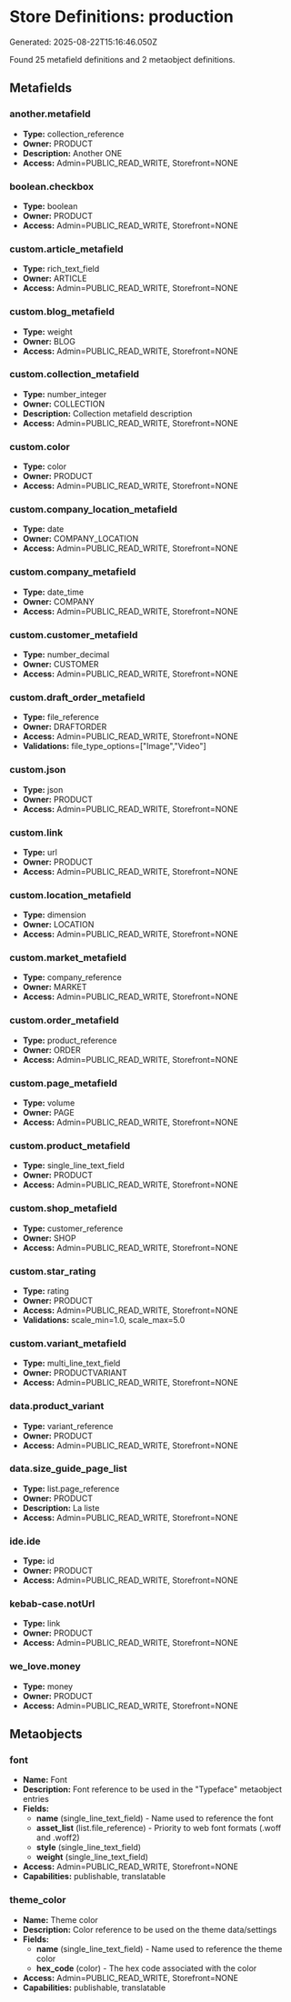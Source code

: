 # Store Definitions: production

Generated: 2025-08-22T15:16:46.050Z

Found 25 metafield definitions and 2 metaobject definitions.

## Metafields

### another.metafield

- **Type:** collection_reference
- **Owner:** PRODUCT
- **Description:** Another ONE
- **Access:** Admin=PUBLIC_READ_WRITE, Storefront=NONE

### boolean.checkbox

- **Type:** boolean
- **Owner:** PRODUCT
- **Access:** Admin=PUBLIC_READ_WRITE, Storefront=NONE

### custom.article_metafield

- **Type:** rich_text_field
- **Owner:** ARTICLE
- **Access:** Admin=PUBLIC_READ_WRITE, Storefront=NONE

### custom.blog_metafield

- **Type:** weight
- **Owner:** BLOG
- **Access:** Admin=PUBLIC_READ_WRITE, Storefront=NONE

### custom.collection_metafield

- **Type:** number_integer
- **Owner:** COLLECTION
- **Description:** Collection metafield description
- **Access:** Admin=PUBLIC_READ_WRITE, Storefront=NONE

### custom.color

- **Type:** color
- **Owner:** PRODUCT
- **Access:** Admin=PUBLIC_READ_WRITE, Storefront=NONE

### custom.company_location_metafield

- **Type:** date
- **Owner:** COMPANY_LOCATION
- **Access:** Admin=PUBLIC_READ_WRITE, Storefront=NONE

### custom.company_metafield

- **Type:** date_time
- **Owner:** COMPANY
- **Access:** Admin=PUBLIC_READ_WRITE, Storefront=NONE

### custom.customer_metafield

- **Type:** number_decimal
- **Owner:** CUSTOMER
- **Access:** Admin=PUBLIC_READ_WRITE, Storefront=NONE

### custom.draft_order_metafield

- **Type:** file_reference
- **Owner:** DRAFTORDER
- **Access:** Admin=PUBLIC_READ_WRITE, Storefront=NONE
- **Validations:** file_type_options=["Image","Video"]

### custom.json

- **Type:** json
- **Owner:** PRODUCT
- **Access:** Admin=PUBLIC_READ_WRITE, Storefront=NONE

### custom.link

- **Type:** url
- **Owner:** PRODUCT
- **Access:** Admin=PUBLIC_READ_WRITE, Storefront=NONE

### custom.location_metafield

- **Type:** dimension
- **Owner:** LOCATION
- **Access:** Admin=PUBLIC_READ_WRITE, Storefront=NONE

### custom.market_metafield

- **Type:** company_reference
- **Owner:** MARKET
- **Access:** Admin=PUBLIC_READ_WRITE, Storefront=NONE

### custom.order_metafield

- **Type:** product_reference
- **Owner:** ORDER
- **Access:** Admin=PUBLIC_READ_WRITE, Storefront=NONE

### custom.page_metafield

- **Type:** volume
- **Owner:** PAGE
- **Access:** Admin=PUBLIC_READ_WRITE, Storefront=NONE

### custom.product_metafield

- **Type:** single_line_text_field
- **Owner:** PRODUCT
- **Access:** Admin=PUBLIC_READ_WRITE, Storefront=NONE

### custom.shop_metafield

- **Type:** customer_reference
- **Owner:** SHOP
- **Access:** Admin=PUBLIC_READ_WRITE, Storefront=NONE

### custom.star_rating

- **Type:** rating
- **Owner:** PRODUCT
- **Access:** Admin=PUBLIC_READ_WRITE, Storefront=NONE
- **Validations:** scale_min=1.0, scale_max=5.0

### custom.variant_metafield

- **Type:** multi_line_text_field
- **Owner:** PRODUCTVARIANT
- **Access:** Admin=PUBLIC_READ_WRITE, Storefront=NONE

### data.product_variant

- **Type:** variant_reference
- **Owner:** PRODUCT
- **Access:** Admin=PUBLIC_READ_WRITE, Storefront=NONE

### data.size_guide_page_list

- **Type:** list.page_reference
- **Owner:** PRODUCT
- **Description:** La liste
- **Access:** Admin=PUBLIC_READ_WRITE, Storefront=NONE

### ide.ide

- **Type:** id
- **Owner:** PRODUCT
- **Access:** Admin=PUBLIC_READ_WRITE, Storefront=NONE

### kebab-case.notUrl

- **Type:** link
- **Owner:** PRODUCT
- **Access:** Admin=PUBLIC_READ_WRITE, Storefront=NONE

### we_love.money

- **Type:** money
- **Owner:** PRODUCT
- **Access:** Admin=PUBLIC_READ_WRITE, Storefront=NONE

## Metaobjects

### font

- **Name:** Font
- **Description:** Font reference to be used in the "Typeface" metaobject entries
- **Fields:**
  - **name** (single_line_text_field) - Name used to reference the font
  - **asset_list** (list.file_reference) - Priority to web font formats (.woff and .woff2)
  - **style** (single_line_text_field)
  - **weight** (single_line_text_field)
- **Access:** Admin=PUBLIC_READ_WRITE, Storefront=NONE
- **Capabilities:** publishable, translatable

### theme_color

- **Name:** Theme color
- **Description:** Color reference to be used on the theme data/settings
- **Fields:**
  - **name** (single_line_text_field) - Name used to reference the theme color
  - **hex_code** (color) - The hex code associated with the color
- **Access:** Admin=PUBLIC_READ_WRITE, Storefront=NONE
- **Capabilities:** publishable, translatable

